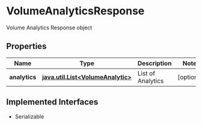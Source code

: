 

# VolumeAnalyticsResponse

Volume Analytics Response object

## Properties

Name | Type | Description | Notes
------------ | ------------- | ------------- | -------------
**analytics** | [**java.util.List&lt;VolumeAnalytic&gt;**](VolumeAnalytic.md) | List of Analytics |  [optional]


## Implemented Interfaces

* Serializable


